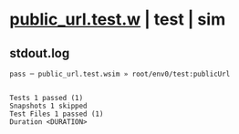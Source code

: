 # [public_url.test.w](../../../../../../examples/tests/sdk_tests/bucket/public_url.test.w) | test | sim

## stdout.log
```log
pass ─ public_url.test.wsim » root/env0/test:publicUrl
 
 
Tests 1 passed (1)
Snapshots 1 skipped
Test Files 1 passed (1)
Duration <DURATION>
```

